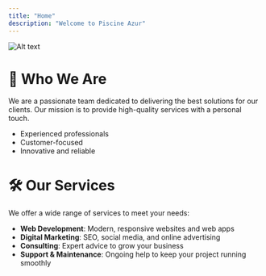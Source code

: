```yaml
---
title: "Home"
description: "Welcome to Piscine Azur"
---
```




<!-- promo_image_1 -->
<!-- promo_image_2 -->
![Alt text](/images/uploads/runningman3.jpeg)

# 👥 Who We Are

We are a passionate team dedicated to delivering the best solutions for our clients. Our mission is to provide high-quality services with a personal touch.

- Experienced professionals
- Customer-focused
- Innovative and reliable

# 🛠️ Our Services

We offer a wide range of services to meet your needs:

- **Web Development**: Modern, responsive websites and web apps
- **Digital Marketing**: SEO, social media, and online advertising
- **Consulting**: Expert advice to grow your business
- **Support & Maintenance**: Ongoing help to keep your project running smoothly
